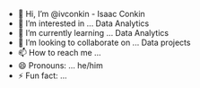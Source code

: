 - 👋 Hi, I’m @ivconkin - Isaac Conkin
- 👀 I’m interested in ... Data Analytics
- 🌱 I’m currently learning ... Data Analytics
- 💞️ I’m looking to collaborate on ... Data projects
- 📫 How to reach me ...
- 😄 Pronouns: ... he/him
- ⚡ Fun fact: ...

<!---
ivconkin/ivconkin is a ✨ special ✨ repository because its `README.md` (this file) appears on your GitHub profile.
You can click the Preview link to take a look at your changes.
--->
